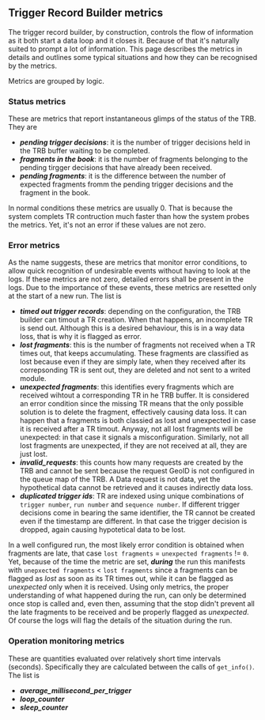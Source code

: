 ## Trigger Record Builder metrics

The trigger record builder, by construction, controls the flow of information as it both start a data loop and it closes it.
Because of that it's naturally suited to prompt a lot of information.
This page describes the metrics in details and outlines some typical situations and how they can be recognised by the metrics.

Metrics are grouped by logic.

### Status metrics

These are metrics that report instantaneous glimps of the status of the TRB. 
They are

+ ***pending trigger decisions***: it is the number of trigger decisions held in the TRB buffer waiting to be completed.
+ ***fragments in the book***: it is the number of fragments belonging to the pending tirgger decisions that have already been received.
+ ***pending fragments***: it is the difference between the number of expected fragments fromm the pending trigger decisions and the fragment in the book.

In normal conditions these metrics are usually 0. 
That is because the system complets TR contruction much faster than how the system probes the metrics. 
Yet, it's not an error if these values are not zero. 

### Error metrics

As the name suggests, these are metrics that monitor error conditions, to allow quick recognition of undesirable events without having to look at the logs. 
If these metrics are not zero, detailed errors shall be present in the logs. 
Due to the importance of these events, these metrics are resetted only at the start of a new run.
The list is

+ ***timed out trigger records***: depending on the configuration, the TRB builder can timout a TR creation. When that happens, an incomplete TR is send out. Although this is a desired behaviour, this is in a way data loss, that is why it is flagged as error.
+ ***lost fragments***: this is the number of fragments not received when a TR times out, that keeps accumulating. These fragments are classified as lost because even if they are simply late, when they received after its correpsonding TR is sent out, they are deleted and not sent to a writed module. 
+ ***unexpected fragments***: this identifies every fragments which are received wihtout a corresponding TR in he TRB buffer. It is considered an error condition since the missing TR means that the only possible solution is to delete the fragment, effectively causing data loss. It can happen that a fragments is both classied as lost and unexpected in case it is received after a TR timout. Anyway, not all lost fragments will be unexpected: in that case it signals a misconfiguration. Similarly, not all lost fragments are unexpected, if they are not received at all, they are just lost. 
+ ***invalid_requests***: this counts how many requests are created by the TRB and cannot be sent because the request GeoID is not configured in the queue map of the TRB. A Data request is not data, yet the hypothetical data cannot be retrieved and it causes indirectly data loss. 
+ ***duplicated trigger ids***: TR are indexed using unique combinations of `trigger number`, `run number` and `sequence number`. If different trigger decisions come in bearing the same identifier, the TR cannot be created even if the timestamp are different. In that case the trigger decision is dropped, again causing hypotetical data to be lost. 

In a well configured run, the most likely error condition is obtained when fragments are late, that case `lost fragments` = `unexpected fragments` != `0`. 
Yet, because of the time the metric are set, ***during***  the run this manifests with `unepxected fragments` < `lost fragments` since a fragments can be flagged as _lost_ as soon as its TR times out, while it can be flagged as _unexpected_ only when it is received.
Using only metrics, the proper understanding of what happened during the run, can only be determined once stop is called and, even then, assuming that the stop didn't prevent all the late fragments to be received and be properly flagged as _unexpected_. 
Of course the logs will flag the details of the situation during the run. 

### Operation monitoring metrics 

These are quantities evaluated over relatively short time intervals (seconds). Specifically they are calculated between the calls of `get_info()`. The list is
+ ***average_millisecond_per_trigger***
+ ***loop_counter***
+ ***sleep_counter***
